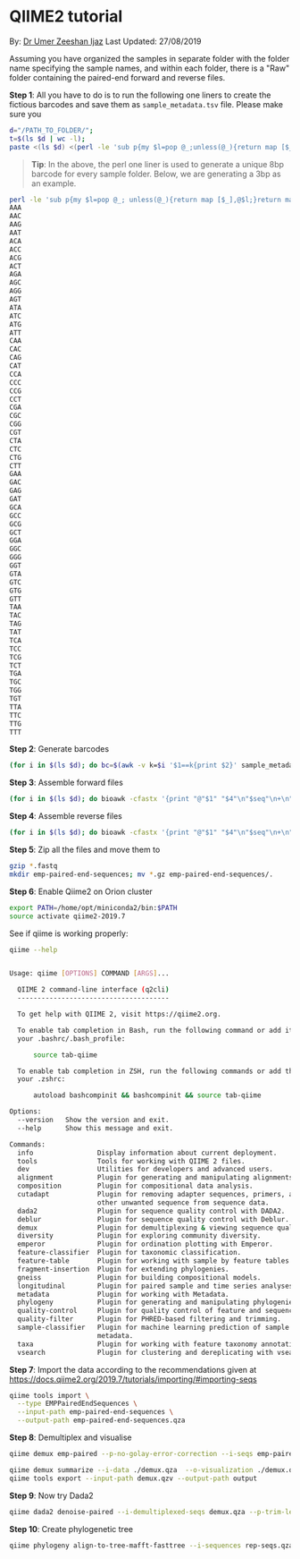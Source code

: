 # QIIME2 tutorial
By:
[Dr Umer Zeeshan Ijaz][http://userweb.eng.gla.ac.uk/umer.ijaz] Last Updated: 27/08/2019

Assuming you have organized the samples in separate folder with the folder name specifying the sample names, and within each folder, there is a "Raw" folder containing the paired-end forward and reverse files. 


**Step 1**: All you have to do is to run the following one liners to create the fictious barcodes and save them as `sample_metadata.tsv` file. Please make sure you 


```bash
d="/PATH_TO_FOLDER/"; 
t=$(ls $d | wc -l);
paste <(ls $d) <(perl -le 'sub p{my $l=pop @_;unless(@_){return map [$_],@$l;}return map { my $ll=$_; map [@$ll,$_],@$l} p(@_);} @a=[A,C,G,T]; print join("", @$_) for p(@a,@a,@a,@a,@a,@a,@a,@a);' | awk -v k=$t 'NR<=k{print}') | awk 'BEGIN{print "sample-id\tbarcode-sequence\n#q2:types\tcategorical"}1' > sample_metadata.tsv
```


> **Tip**: In the above, the perl one liner is used to generate a unique 8bp barcode for every sample folder. Below, we are generating a 3bp as an example.
```bash
perl -le 'sub p{my $l=pop @_; unless(@_){return map [$_],@$l;}return map { my $ll=$_; map [@$ll,$_],@$l} p(@_);} @a=[A,C,G,T]; print join("", @$_) for p(@a,@a,@a)'
AAA
AAC
AAG
AAT
ACA
ACC
ACG
ACT
AGA
AGC
AGG
AGT
ATA
ATC
ATG
ATT
CAA
CAC
CAG
CAT
CCA
CCC
CCG
CCT
CGA
CGC
CGG
CGT
CTA
CTC
CTG
CTT
GAA
GAC
GAG
GAT
GCA
GCC
GCG
GCT
GGA
GGC
GGG
GGT
GTA
GTC
GTG
GTT
TAA
TAC
TAG
TAT
TCA
TCC
TCG
TCT
TGA
TGC
TGG
TGT
TTA
TTC
TTG
TTT
```




**Step 2**: Generate barcodes
```bash
(for i in $(ls $d); do bc=$(awk -v k=$i '$1==k{print $2}' sample_metadata.tsv); bioawk -cfastx -v k=$bc '{print "@"$1" "$4"\n"k"\n+";for(i=0;i< length(k);i++){printf "#"};printf "\n"}' $d/$i/Raw/*_R1.fastq ; done) > barcodes.fastq
```


**Step 3**: Assemble forward files
```bash
(for i in $(ls $d); do bioawk -cfastx '{print "@"$1" "$4"\n"$seq"\n+\n"$qual}' $d/$i/Raw/*_R1.fastq ; done) > forward.fastq
```

**Step 4**: Assemble reverse files
```bash
(for i in $(ls $d); do bioawk -cfastx '{print "@"$1" "$4"\n"$seq"\n+\n"$qual}' $d/$i/Raw/*_R2.fastq ; done) > reverse.fastq
```

**Step 5**: Zip all the files and move them to
```bash
gzip *.fastq
mkdir emp-paired-end-sequences; mv *.gz emp-paired-end-sequences/.
```

**Step 6**: Enable Qiime2 on Orion cluster
```bash
export PATH=/home/opt/miniconda2/bin:$PATH
source activate qiime2-2019.7
```

See if qiime is working properly:
```bash
qiime --help


Usage: qiime [OPTIONS] COMMAND [ARGS]...

  QIIME 2 command-line interface (q2cli)
  --------------------------------------

  To get help with QIIME 2, visit https://qiime2.org.

  To enable tab completion in Bash, run the following command or add it to
  your .bashrc/.bash_profile:

      source tab-qiime

  To enable tab completion in ZSH, run the following commands or add them to
  your .zshrc:

      autoload bashcompinit && bashcompinit && source tab-qiime

Options:
  --version   Show the version and exit.
  --help      Show this message and exit.

Commands:
  info                Display information about current deployment.
  tools               Tools for working with QIIME 2 files.
  dev                 Utilities for developers and advanced users.
  alignment           Plugin for generating and manipulating alignments.
  composition         Plugin for compositional data analysis.
  cutadapt            Plugin for removing adapter sequences, primers, and
                      other unwanted sequence from sequence data.
  dada2               Plugin for sequence quality control with DADA2.
  deblur              Plugin for sequence quality control with Deblur.
  demux               Plugin for demultiplexing & viewing sequence quality.
  diversity           Plugin for exploring community diversity.
  emperor             Plugin for ordination plotting with Emperor.
  feature-classifier  Plugin for taxonomic classification.
  feature-table       Plugin for working with sample by feature tables.
  fragment-insertion  Plugin for extending phylogenies.
  gneiss              Plugin for building compositional models.
  longitudinal        Plugin for paired sample and time series analyses.
  metadata            Plugin for working with Metadata.
  phylogeny           Plugin for generating and manipulating phylogenies.
  quality-control     Plugin for quality control of feature and sequence data.
  quality-filter      Plugin for PHRED-based filtering and trimming.
  sample-classifier   Plugin for machine learning prediction of sample
                      metadata.
  taxa                Plugin for working with feature taxonomy annotations.
  vsearch             Plugin for clustering and dereplicating with vsearch.
```

**Step 7**: Import the data according to the recommendations given at https://docs.qiime2.org/2019.7/tutorials/importing/#importing-seqs

```bash
qiime tools import \
  --type EMPPairedEndSequences \
  --input-path emp-paired-end-sequences \
  --output-path emp-paired-end-sequences.qza
```

**Step 8**: Demultiplex and visualise 

```bash
qiime demux emp-paired --p-no-golay-error-correction --i-seqs emp-paired-end-sequences.qza --m-barcodes-file sample_metadata.tsv --m-barcodes-column barcode-sequence --o-per-sample-sequences demux.qza --o-error-correction-details demux-details.qza
```

```bash
qiime demux summarize --i-data ./demux.qza  --o-visualization ./demux.qzv
qiime tools export --input-path demux.qzv --output-path output
```

**Step 9**: Now try Dada2

```bash
qiime dada2 denoise-paired --i-demultiplexed-seqs demux.qza --p-trim-left-f 0 --p-trim-left-r 0 --p-trunc-len-f 240 --p-trunc-len-r 200 --p-n-threads 0 --o-table table.qza --o-representative-sequences rep-seqs.qza --o-denoising-stats denoising-stats.qza --verbose
```

**Step 10**: Create phylogenetic tree
```bash
qiime phylogeny align-to-tree-mafft-fasttree --i-sequences rep-seqs.qza --o-alignment aligned-rep-seqs.qza --o-masked-alignment masked-aligned-rep-seqs.qza --p-n-threads 0 --o-tree unrooted-tree.qza --o-rooted-tree rooted-tree.qza
```
[http://userweb.eng.gla.ac.uk/umer.ijaz]: http://userweb.eng.gla.ac.uk/umer.ijaz "Dr Umer Zeeshan Ijaz"
